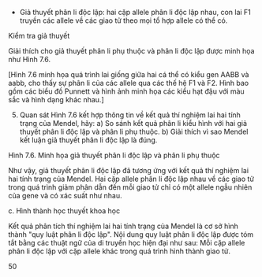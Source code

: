 + Giả thuyết phân li độc lập: hai cặp allele phân li độc lập nhau, con lai F1 truyền các allele về các giao tử theo mọi tổ hợp allele có thể có.

Kiểm tra giả thuyết

Giải thích cho giả thuyết phân li phụ thuộc và phân li độc lập được minh họa như Hình 7.6.

[Hình 7.6 minh họa quá trình lai giống giữa hai cá thể có kiểu gen AABB và aabb, cho thấy sự phân li của các allele qua các thế hệ F1 và F2. Hình bao gồm các biểu đồ Punnett và hình ảnh minh họa các kiểu hạt đậu với màu sắc và hình dạng khác nhau.]

5. Quan sát Hình 7.6 kết hợp thông tin về kết quả thí nghiệm lai hai tính trạng của Mendel, hãy:
a) So sánh kết quả phân li kiểu hình với hai giả thuyết phân li độc lập và phân li phụ thuộc.
b) Giải thích vì sao Mendel kết luận giả thuyết phân li độc lập là đúng.

Hình 7.6. Minh họa giả thuyết phân li độc lập và phân li phụ thuộc

Như vậy, giả thuyết phân li độc lập đã tương ứng với kết quả thí nghiệm lai hai tính trạng của Mendel. Hai cặp allele phân li độc lập nhau về các giao tử trong quá trình giảm phân dẫn đến mỗi giao tử chỉ có một allele ngẫu nhiên của gene và có xác suất như nhau.

c. Hình thành học thuyết khoa học

Kết quả phân tích thí nghiệm lai hai tính trạng của Mendel là cơ sở hình thành "quy luật phân li độc lập". Nội dung quy luật phân li độc lập được tóm tắt bằng các thuật ngữ của di truyền học hiện đại như sau: Mỗi cặp allele phân li độc lập với cặp allele khác trong quá trình hình thành giao tử.

50